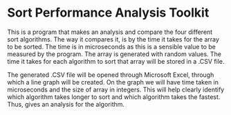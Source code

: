 # Sort Performance Analysis Toolkit

This is a program that makes an analysis and compare the four different sort algorithms. 
The way it compares it, is by the time it takes for the array to be sorted.
The time is in microseconds as this is a sensible value to be measured by the program. 
The array is generated with random values. 
The time it takes for each algorithm to sort that array will be stored in a .CSV file. 

The generated .CSV file will be opened through Microsoft Excel, through which a line graph will be created. 
On the graph we will have time taken in microseconds and the size of array in integers. 
This will help clearly identify which algorithm takes longer to sort and which algorithm takes the fastest. 
Thus, gives an analysis for the algorithm. 
